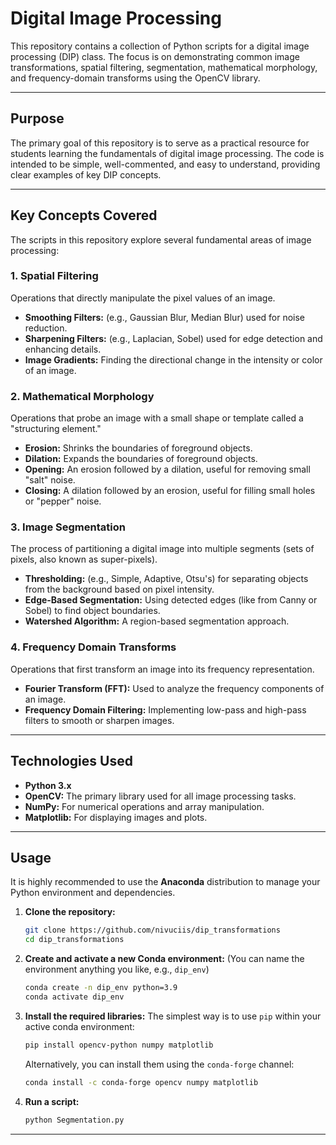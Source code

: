 # Digital Image Processing 

This repository contains a collection of Python scripts for a digital image processing (DIP) class. The focus is on demonstrating common image transformations, spatial filtering, segmentation, mathematical morphology, and frequency-domain transforms using the OpenCV library.

---

## Purpose

The primary goal of this repository is to serve as a practical resource for students learning the fundamentals of digital image processing. The code is intended to be simple, well-commented, and easy to understand, providing clear examples of key DIP concepts.

---

## Key Concepts Covered

The scripts in this repository explore several fundamental areas of image processing:

### 1. Spatial Filtering
Operations that directly manipulate the pixel values of an image.
* **Smoothing Filters:** (e.g., Gaussian Blur, Median Blur) used for noise reduction.
* **Sharpening Filters:** (e.g., Laplacian, Sobel) used for edge detection and enhancing details.
* **Image Gradients:** Finding the directional change in the intensity or color of an image.

### 2. Mathematical Morphology
Operations that probe an image with a small shape or template called a "structuring element."
* **Erosion:** Shrinks the boundaries of foreground objects.
* **Dilation:** Expands the boundaries of foreground objects.
* **Opening:** An erosion followed by a dilation, useful for removing small "salt" noise.
* **Closing:** A dilation followed by an erosion, useful for filling small holes or "pepper" noise.

### 3. Image Segmentation
The process of partitioning a digital image into multiple segments (sets of pixels, also known as super-pixels).
* **Thresholding:** (e.g., Simple, Adaptive, Otsu's) for separating objects from the background based on pixel intensity.
* **Edge-Based Segmentation:** Using detected edges (like from Canny or Sobel) to find object boundaries.
* **Watershed Algorithm:** A region-based segmentation approach.

### 4. Frequency Domain Transforms
Operations that first transform an image into its frequency representation.
* **Fourier Transform (FFT):** Used to analyze the frequency components of an image.
* **Frequency Domain Filtering:** Implementing low-pass and high-pass filters to smooth or sharpen images.

---

## Technologies Used

* **Python 3.x**
* **OpenCV:** The primary library used for all image processing tasks.
* **NumPy:** For numerical operations and array manipulation.
* **Matplotlib:** For displaying images and plots.

---

## Usage

It is highly recommended to use the **Anaconda** distribution to manage your Python environment and dependencies.

1.  **Clone the repository:**
    ```bash
    git clone https://github.com/nivuciis/dip_transformations
    cd dip_transformations
    ```

2.  **Create and activate a new Conda environment:**
    (You can name the environment anything you like, e.g., `dip_env`)
    ```bash
    conda create -n dip_env python=3.9
    conda activate dip_env
    ```

3.  **Install the required libraries:**
    The simplest way is to use `pip` within your active conda environment:
    ```bash
    pip install opencv-python numpy matplotlib
    ```
    Alternatively, you can install them using the `conda-forge` channel:
    ```bash
    conda install -c conda-forge opencv numpy matplotlib
    ```

4.  **Run a script:**

    ```bash
    python Segmentation.py
    ```

---

